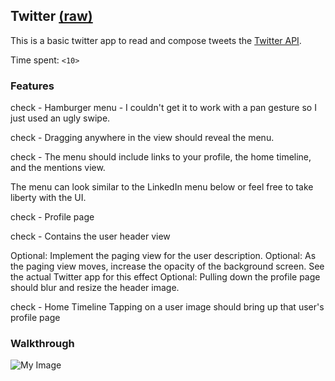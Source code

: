 ## Twitter [(raw)](https://gist.githubusercontent.com/timothy1ee/b9b1860c8ecb4b0b1c18/raw/2adc3f63677d81644e00245cee891eee88907767/gistfile1.md)

This is a basic twitter app to read and compose tweets the [Twitter API](https://apps.twitter.com/).

Time spent: `<10>`

### Features
check - Hamburger menu - I couldn't get it to work with a pan gesture so I just used an ugly swipe.

check - Dragging anywhere in the view should reveal the menu.

check - The menu should include links to your profile, the home timeline, and the mentions view.

The menu can look similar to the LinkedIn menu below or feel free to take liberty with the UI.

check - Profile page

check - Contains the user header view

Optional: Implement the paging view for the user description.
Optional: As the paging view moves, increase the opacity of the background screen. See the actual Twitter app for this effect
Optional: Pulling down the profile page should blur and resize the header image.

check - Home Timeline
Tapping on a user image should bring up that user's profile page

### Walkthrough

![My Image](https://github.com/bryanmclellan/TwitterClient/blob/master/TwitterReduxDemo.gif)
